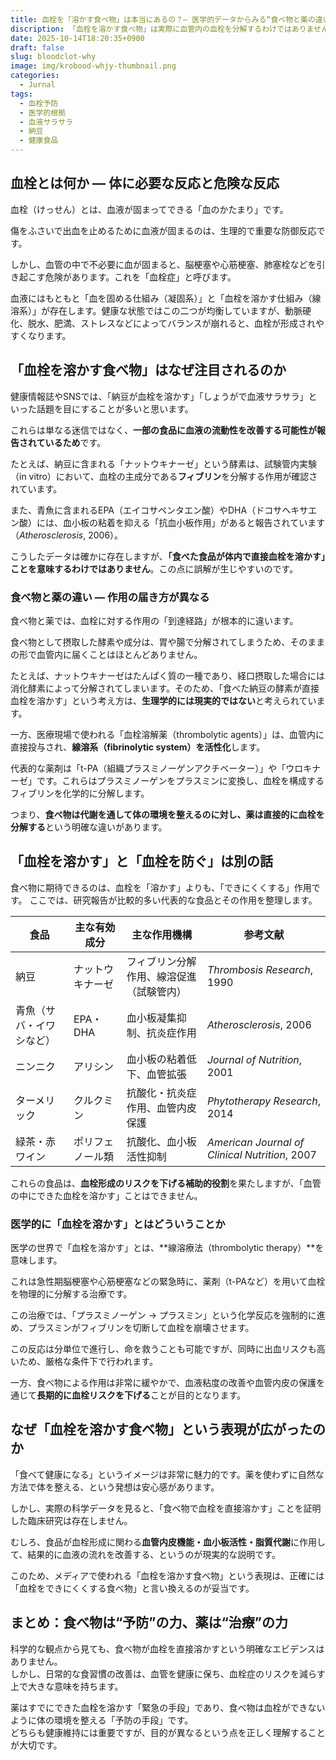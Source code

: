 ```yaml
---
title: 血栓を「溶かす食べ物」は本当にあるの？― 医学的データからみる“食べ物と薬の違い”―
discription: 「血栓を溶かす食べ物」は実際に血管内の血栓を分解するわけではありません。納豆や青魚などに含まれる成分は、血液や血管の環境を整え、血栓ができにくい体を保つ“予防的作用”を持つとされています。
date: 2025-10-14T18:20:35+0900
draft: false
slug: bloodclot-why
image: img/krobood-whjy-thumbnail.png
categories:
  - Jurnal
tags:
  - 血栓予防
  - 医学的根拠
  - 血液サラサラ
  - 納豆
  - 健康食品
---
```

## 血栓とは何か ― 体に必要な反応と危険な反応

血栓（けっせん）とは、血液が固まってできる「血のかたまり」です。  

傷をふさいで出血を止めるために血液が固まるのは、生理的で重要な防御反応です。

しかし、血管の中で不必要に血が固まると、脳梗塞や心筋梗塞、肺塞栓などを引き起こす危険があります。これを「血栓症」と呼びます。

血液にはもともと「血を固める仕組み（凝固系）」と「血栓を溶かす仕組み（線溶系）」が存在します。健康な状態ではこの二つが均衡していますが、動脈硬化、脱水、肥満、ストレスなどによってバランスが崩れると、血栓が形成されやすくなります。

## 「血栓を溶かす食べ物」はなぜ注目されるのか

健康情報誌やSNSでは、「納豆が血栓を溶かす」「しょうがで血液サラサラ」といった話題を目にすることが多いと思います。  

これらは単なる迷信ではなく、**一部の食品に血液の流動性を改善する可能性が報告されているため**です。

たとえば、納豆に含まれる「ナットウキナーゼ」という酵素は、試験管内実験（in vitro）において、血栓の主成分である**フィブリン**を分解する作用が確認されています。  

また、青魚に含まれるEPA（エイコサペンタエン酸）やDHA（ドコサヘキサエン酸）には、血小板の粘着を抑える「抗血小板作用」があると報告されています（_Atherosclerosis_, 2006）。

こうしたデータは確かに存在しますが、**「食べた食品が体内で直接血栓を溶かす」ことを意味するわけではありません**。この点に誤解が生じやすいのです。

### 食べ物と薬の違い ― 作用の届き方が異なる

食べ物と薬では、血栓に対する作用の「到達経路」が根本的に違います。

食べ物として摂取した酵素や成分は、胃や腸で分解されてしまうため、そのままの形で血管内に届くことはほとんどありません。  

たとえば、ナットウキナーゼはたんぱく質の一種であり、経口摂取した場合には消化酵素によって分解されてしまいます。そのため、「食べた納豆の酵素が直接血栓を溶かす」という考え方は、**生理学的には現実的ではない**と考えられています。

一方、医療現場で使われる「血栓溶解薬（thrombolytic agents）」は、血管内に直接投与され、**線溶系（fibrinolytic system）を活性化**します。  

代表的な薬剤は「t-PA（組織プラスミノーゲンアクチベーター）」や「ウロキナーゼ」です。これらはプラスミノーゲンをプラスミンに変換し、血栓を構成するフィブリンを化学的に分解します。

つまり、**食べ物は代謝を通して体の環境を整えるのに対し、薬は直接的に血栓を分解する**という明確な違いがあります。

## 「血栓を溶かす」と「血栓を防ぐ」は別の話

食べ物に期待できるのは、血栓を「溶かす」よりも、「できにくくする」作用です。  ここでは、研究報告が比較的多い代表的な食品とその作用を整理します。

|食品|主な有効成分|主な作用機構|参考文献|
|---|---|---|---|
|納豆|ナットウキナーゼ|フィブリン分解作用、線溶促進（試験管内）|_Thrombosis Research_, 1990|
|青魚（サバ・イワシなど）|EPA・DHA|血小板凝集抑制、抗炎症作用|_Atherosclerosis_, 2006|
|ニンニク|アリシン|血小板の粘着低下、血管拡張|_Journal of Nutrition_, 2001|
|ターメリック|クルクミン|抗酸化・抗炎症作用、血管内皮保護|_Phytotherapy Research_, 2014|
|緑茶・赤ワイン|ポリフェノール類|抗酸化、血小板活性抑制|_American Journal of Clinical Nutrition_, 2007|

これらの食品は、**血栓形成のリスクを下げる補助的役割**を果たしますが、「血管の中にできた血栓を溶かす」ことはできません。

### 医学的に「血栓を溶かす」とはどういうことか

医学の世界で「血栓を溶かす」とは、**線溶療法（thrombolytic therapy）**を意味します。  

これは急性期脳梗塞や心筋梗塞などの緊急時に、薬剤（t-PAなど）を用いて血栓を物理的に分解する治療です。

この治療では、「プラスミノーゲン → プラスミン」という化学反応を強制的に進め、プラスミンがフィブリンを切断して血栓を崩壊させます。  

この反応は分単位で進行し、命を救うことも可能ですが、同時に出血リスクも高いため、厳格な条件下で行われます。

一方、食べ物による作用は非常に緩やかで、血液粘度の改善や血管内皮の保護を通じて**長期的に血栓リスクを下げる**ことが目的となります。

## なぜ「血栓を溶かす食べ物」という表現が広がったのか

「食べて健康になる」というイメージは非常に魅力的です。薬を使わずに自然な方法で体を整える、という発想は安心感があります。  

しかし、実際の科学データを見ると、「食べ物で血栓を直接溶かす」ことを証明した臨床研究は存在しません。

むしろ、食品が血栓形成に関わる**血管内皮機能・血小板活性・脂質代謝**に作用して、結果的に血液の流れを改善する、というのが現実的な説明です。 

このため、メディアで使われる「血栓を溶かす食べ物」という表現は、正確には「血栓をできにくくする食べ物」と言い換えるのが妥当です。

## まとめ：食べ物は“予防”の力、薬は“治療”の力

科学的な観点から見ても、食べ物が血栓を直接溶かすという明確なエビデンスはありません。  
しかし、日常的な食習慣の改善は、血管を健康に保ち、血栓症のリスクを減らす上で大きな意味を持ちます。

薬はすでにできた血栓を溶かす「緊急の手段」であり、食べ物は血栓ができないように体の環境を整える「予防の手段」です。  
どちらも健康維持には重要ですが、目的が異なるという点を正しく理解することが大切です。